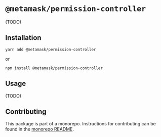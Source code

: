 # `@metamask/permission-controller`

(TODO)

## Installation

`yarn add @metamask/permission-controller`

or

`npm install @metamask/permission-controller`

## Usage

(TODO)

## Contributing

This package is part of a monorepo. Instructions for contributing can be found in the [monorepo README](../../#readme).
